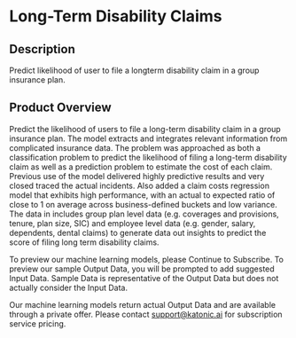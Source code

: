 # Long-Term Disability Claims

## Description
Predict likelihood of user to file a longterm disability claim in a group insurance plan. 

## Product Overview
Predict the likelihood of users to file a long-term disability claim in a group insurance plan. The model extracts and integrates relevant information from complicated insurance data. The problem was approached as both a classification problem to predict the likelihood of filing a long-term disability claim as well as a prediction problem to estimate the cost of each claim. Previous use of the model delivered highly predictive results and very closed traced the actual incidents. Also added a claim costs regression model that exhibits high performance, with an actual to expected ratio of close to 1 on average across business-defined buckets and low variance. The data in includes group plan level data (e.g. coverages and provisions, tenure, plan size, SIC) and employee level data (e.g. gender, salary, dependents, dental claims) to generate data out insights to predict the score of filing long term disability claims.

To preview our machine learning models, please Continue to Subscribe. To preview our sample Output Data, you will be prompted to add suggested Input Data. Sample Data is representative of the Output Data but does not actually consider the Input Data.

Our machine learning models return actual Output Data and are available through a private offer. Please contact support@katonic.ai for subscription service pricing.

